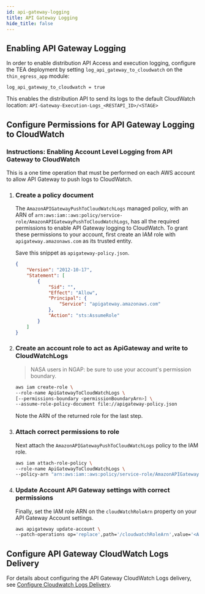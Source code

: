 ```yaml
---
id: api-gateway-logging
title: API Gateway Logging
hide_title: false
---
```


## Enabling API Gateway Logging

In order to enable distribution API Access and execution logging, configure the TEA deployment by setting `log_api_gateway_to_cloudwatch` on the `thin_egress_app` module:

```hcl
log_api_gateway_to_cloudwatch = true
```

This enables the distribution API to send its logs to the default CloudWatch location: `API-Gateway-Execution-Logs_<RESTAPI_ID>/<STAGE>`

## Configure Permissions for API Gateway Logging to CloudWatch

### Instructions: Enabling Account Level Logging from API Gateway to CloudWatch

This is a one time operation that must be performed on each AWS account to allow API Gateway to push logs to CloudWatch.

1. ### Create a policy document

    The `AmazonAPIGatewayPushToCloudWatchLogs` managed policy, with an ARN of `arn:aws:iam::aws:policy/service-role/AmazonAPIGatewayPushToCloudWatchLogs`, has all the required permissions to enable API Gateway logging to CloudWatch.  To grant these permissions to your account, first create an IAM role with `apigateway.amazonaws.com` as its trusted entity.

    Save this snippet as `apigateway-policy.json`.

    ```json
    {
        "Version": "2012-10-17",
        "Statement": [
            {
                "Sid": "",
                "Effect": "Allow",
                "Principal": {
                    "Service": "apigateway.amazonaws.com"
                },
                "Action": "sts:AssumeRole"
            }
        ]
    }
    ```

2. ### Create an account role to act as ApiGateway and write to CloudWatchLogs

    > NASA users in NGAP: be sure to use your account's permission boundary.

    ```sh
    aws iam create-role \
    --role-name ApiGatewayToCloudWatchLogs \
    [--permissions-boundary <permissionBoundaryArn>] \
    --assume-role-policy-document file://apigateway-policy.json
    ```

    Note the ARN of the returned role for the last step.

3. ### Attach correct permissions to role

    Next attach the `AmazonAPIGatewayPushToCloudWatchLogs` policy to the IAM role.

    ```sh
    aws iam attach-role-policy \
    --role-name ApiGatewayToCloudWatchLogs \
    --policy-arn "arn:aws:iam::aws:policy/service-role/AmazonAPIGatewayPushToCloudWatchLogs"
    ```

4. ### Update Account API Gateway settings with correct permissions

    Finally, set the IAM role ARN on the `cloudWatchRoleArn` property on your API Gateway Account settings.

    ```sh
    aws apigateway update-account \
    --patch-operations op='replace',path='/cloudwatchRoleArn',value='<ApiGatewayToCloudWatchLogs ARN>'
    ```

## Configure API Gateway CloudWatch Logs Delivery

For details about configuring the API Gateway CloudWatch Logs delivery, see [Configure Cloudwatch Logs Delivery](configure_cloudwatch_logs_delivery.md).
